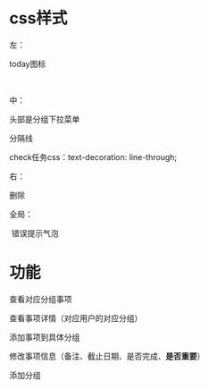 # css样式

左：

today图标

​	

中：

头部是分组下拉菜单

分隔线

check任务css：text-decoration: line-through;

右：

删除

全局：

​	错误提示气泡

# 功能

查看对应分组事项

查看事项详情（对应用户的对应分组）

添加事项到具体分组

修改事项信息（备注、截止日期、是否完成、**是否重要**）

添加分组



